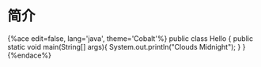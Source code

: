 # 简介

{%ace edit=false, lang='java', theme='Cobalt'%}
public class Hello {
  public static void main(String[] args){
    System.out.println("Clouds Midnight");
  }
}
{%endace%}













